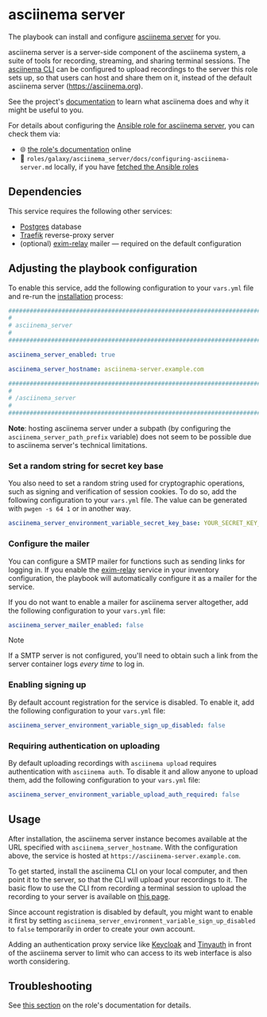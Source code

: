 <!--
SPDX-FileCopyrightText: 2020 - 2024 MDAD project contributors
SPDX-FileCopyrightText: 2020 - 2024 Slavi Pantaleev
SPDX-FileCopyrightText: 2020 Aaron Raimist
SPDX-FileCopyrightText: 2020 Chris van Dijk
SPDX-FileCopyrightText: 2020 Dominik Zajac
SPDX-FileCopyrightText: 2020 Mickaël Cornière
SPDX-FileCopyrightText: 2022 François Darveau
SPDX-FileCopyrightText: 2022 Julian Foad
SPDX-FileCopyrightText: 2022 Warren Bailey
SPDX-FileCopyrightText: 2023 Antonis Christofides
SPDX-FileCopyrightText: 2023 Felix Stupp
SPDX-FileCopyrightText: 2023 Julian-Samuel Gebühr
SPDX-FileCopyrightText: 2023 Pierre 'McFly' Marty
SPDX-FileCopyrightText: 2024 - 2025 Suguru Hirahara

SPDX-License-Identifier: AGPL-3.0-or-later
-->

# asciinema server

The playbook can install and configure [asciinema server](https://github.com/asciinema/asciinema-server/) for you.

asciinema server is a server-side component of the asciinema system, a suite of tools for recording, streaming, and sharing terminal sessions. The [asciinema CLI](https://docs.asciinema.org/manual/cli/) can be configured to upload recordings to the server this role sets up, so that users can host and share them on it, instead of the default asciinema server (<https://asciinema.org>).

See the project's [documentation](https://docs.asciinema.org/) to learn what asciinema does and why it might be useful to you.

For details about configuring the [Ansible role for asciinema server](https://codeberg.org/acioustick/ansible-role-asciinema-server), you can check them via:
- 🌐 [the role's documentation](https://codeberg.org/acioustick/ansible-role-asciinema-server/src/branch/master/docs/configuring-asciinema-server.md) online
- 📁 `roles/galaxy/asciinema_server/docs/configuring-asciinema-server.md` locally, if you have [fetched the Ansible roles](../installing.md)

## Dependencies

This service requires the following other services:

- [Postgres](postgres.md) database
- [Traefik](traefik.md) reverse-proxy server
- (optional) [exim-relay](exim-relay.md) mailer — required on the default configuration

## Adjusting the playbook configuration

To enable this service, add the following configuration to your `vars.yml` file and re-run the [installation](../installing.md) process:

```yaml
########################################################################
#                                                                      #
# asciinema_server                                                     #
#                                                                      #
########################################################################

asciinema_server_enabled: true

asciinema_server_hostname: asciinema-server.example.com

########################################################################
#                                                                      #
# /asciinema_server                                                    #
#                                                                      #
########################################################################
```

**Note**: hosting asciinema server under a subpath (by configuring the `asciinema_server_path_prefix` variable) does not seem to be possible due to asciinema server's technical limitations.

### Set a random string for secret key base

You also need to set a random string used for cryptographic operations, such as signing and verification of session cookies. To do so, add the following configuration to your `vars.yml` file. The value can be generated with `pwgen -s 64 1` or in another way.

```yaml
asciinema_server_environment_variable_secret_key_base: YOUR_SECRET_KEY_HERE
```

### Configure the mailer

You can configure a SMTP mailer for functions such as sending links for logging in. If you enable the [exim-relay](exim-relay.md) service in your inventory configuration, the playbook will automatically configure it as a mailer for the service.

If you do not want to enable a mailer for asciinema server altogether, add the following configuration to your `vars.yml` file:

```yaml
asciinema_server_mailer_enabled: false
```

>[!NOTE]
> If a SMTP server is not configured, you'll need to obtain such a link from the server container logs *every time* to log in.

### Enabling signing up

By default account registration for the service is disabled. To enable it, add the following configuration to your `vars.yml` file:

```yaml
asciinema_server_environment_variable_sign_up_disabled: false
```

### Requiring authentication on uploading

By default uploading recordings with `asciinema upload` requires authentication with `asciinema auth`. To disable it and allow anyone to upload them, add the following configuration to your `vars.yml` file:

```yaml
asciinema_server_environment_variable_upload_auth_required: false
```

## Usage

After installation, the asciinema server instance becomes available at the URL specified with `asciinema_server_hostname`. With the configuration above, the service is hosted at `https://asciinema-server.example.com`.

To get started, install the asciinema CLI on your local computer, and then point it to the server, so that the CLI will upload your recordings to it. The basic flow to use the CLI from recording a terminal session to upload the recording to your server is available on [this page](https://docs.asciinema.org/getting-started/).

Since account registration is disabled by default, you might want to enable it first by setting `asciinema_server_environment_variable_sign_up_disabled` to `false` temporarily in order to create your own account.

Adding an authentication proxy service like [Keycloak](keycloak.md) and [Tinyauth](tinyauth.md) in front of the asciinema server to limit who can access to its web interface is also worth considering.

## Troubleshooting

See [this section](https://codeberg.org/acioustick/ansible-role-asciinema-server/src/branch/master/docs/configuring-asciinema-server.md#troubleshooting) on the role's documentation for details.
